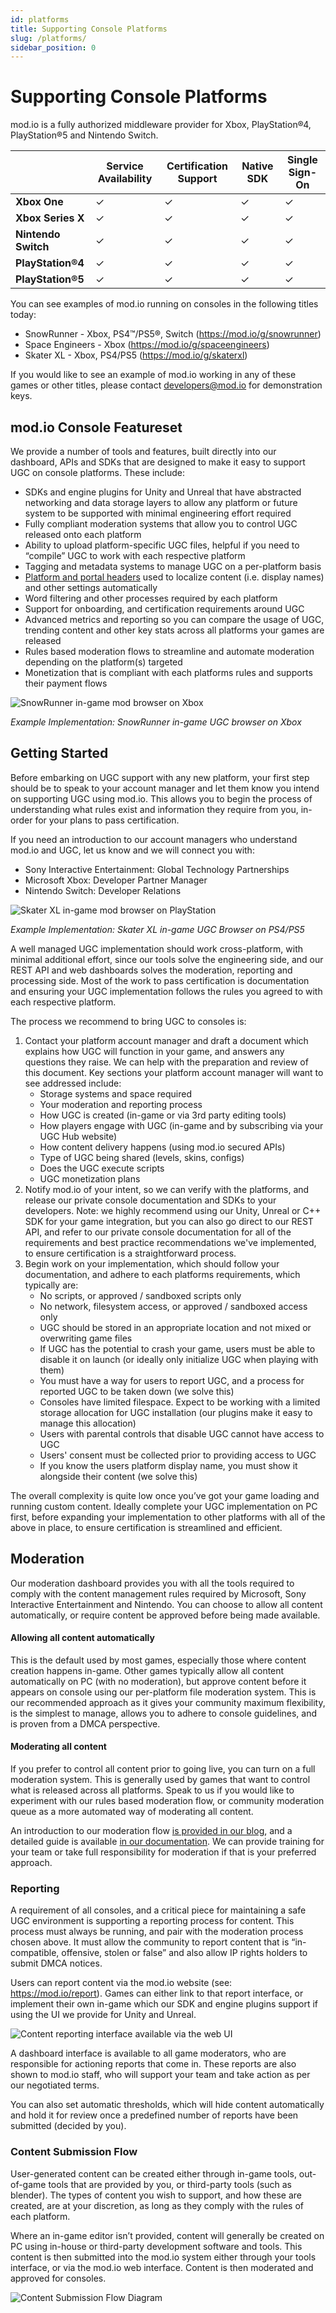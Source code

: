 ```yaml
---
id: platforms
title: Supporting Console Platforms
slug: /platforms/
sidebar_position: 0
---
```


# Supporting Console Platforms

mod.io is a fully authorized middleware provider for Xbox, PlayStation®4, PlayStation®5 and Nintendo Switch.

|      | **Service Availability** | **Certification Support** | **Native SDK** | **Single Sign-On** |
|------|------|------|------|------|
| **Xbox One**        | ✓ | ✓ | ✓ | ✓ |
| **Xbox Series X**   | ✓ | ✓ | ✓ | ✓ |
| **Nintendo Switch** | ✓ | ✓ | ✓ | ✓ |
| **PlayStation®4**   | ✓ | ✓ | ✓ | ✓ |
| **PlayStation®5**   | ✓ | ✓ | ✓ | ✓ |

You can see examples of mod.io running on consoles in the following titles today:
* SnowRunner - Xbox, PS4™/PS5®, Switch (https://mod.io/g/snowrunner)
* Space Engineers - Xbox (https://mod.io/g/spaceengineers)
* Skater XL - Xbox, PS4/PS5 (https://mod.io/g/skaterxl)

If you would like to see an example of mod.io working in any of these games or other titles, please contact developers@mod.io for demonstration keys.

## mod.io Console Featureset

We provide a number of tools and features, built directly into our dashboard, APIs and SDKs that are designed to make it easy to support UGC on console platforms. These include:

* SDKs and engine plugins for Unity and Unreal that have abstracted networking and data storage layers to allow any platform or future system to be supported with minimal engineering effort required
* Fully compliant moderation systems that allow you to control UGC released onto each platform
* Ability to upload platform-specific UGC files, helpful if you need to “compile” UGC to work with each respective platform
* Tagging and metadata systems to manage UGC on a per-platform basis
* [Platform and portal headers](https://docs.mod.io/restapiref/#platforms) used to localize content (i.e. display names) and other settings automatically
* Word filtering and other processes required by each platform
* Support for onboarding, and certification requirements around UGC
* Advanced metrics and reporting so you can compare the usage of UGC, trending content and other key stats across all platforms your games are released
* Rules based moderation flows to streamline and automate moderation depending on the platform(s) targeted
* Monetization that is compliant with each platforms rules and supports their payment flows

![SnowRunner in-game mod browser on Xbox](images/console-support/snowrunner_ui.jpg)

_Example Implementation: SnowRunner in-game UGC browser on Xbox_

## Getting Started

Before embarking on UGC support with any new platform, your first step should be to speak to your account manager and let them know you intend on supporting UGC using mod.io. This allows you to begin the process of understanding what rules exist and information they require from you, in-order for your plans to pass certification.

If you need an introduction to our account managers who understand mod.io and UGC, let us know and we will connect you with:
* Sony Interactive Entertainment: Global Technology Partnerships
* Microsoft Xbox: Developer Partner Manager
* Nintendo Switch: Developer Relations

![Skater XL in-game mod browser on PlayStation](images/console-support/skaterxl_ui.png)

_Example Implementation: Skater XL in-game UGC Browser on PS4/PS5_

A well managed UGC implementation should work cross-platform, with minimal additional effort, since our tools solve the engineering side, and our REST API and web dashboards solves the moderation, reporting and processing side. Most of the work to pass certification is documentation and ensuring your UGC implementation follows the rules you agreed to with each respective platform.

The process we recommend to bring UGC to consoles is:
1. Contact your platform account manager and draft a document which explains how UGC will function in your game, and answers any questions they raise. We can help with the preparation and review of this document. Key sections your platform account manager will want to see addressed include:
    * Storage systems and space required
    * Your moderation and reporting process
    * How UGC is created (in-game or via 3rd party editing tools)
    * How players engage with UGC (in-game and by subscribing via your UGC Hub website)
    * How content delivery happens (using mod.io secured APIs)
    * Type of UGC being shared (levels, skins, configs)
    * Does the UGC execute scripts
    * UGC monetization plans
1. Notify mod.io of your intent, so we can verify with the platforms, and release our private console documentation and SDKs to your developers. Note: we highly recommend using our Unity, Unreal or C++ SDK for your game integration, but you can also go direct to our REST API, and refer to our private console documentation for all of the requirements and best practice recommendations we've implemented, to ensure certification is a straightforward process.
1. Begin work on your implementation, which should follow your documentation, and adhere to each platforms requirements, which typically are:
    * No scripts, or approved / sandboxed scripts only
    * No network, filesystem access, or approved / sandboxed access only
    * UGC should be stored in an appropriate location and not mixed or overwriting game files
    * If UGC has the potential to crash your game, users must be able to disable it on launch (or ideally only initialize UGC when playing with them)
    * You must have a way for users to report UGC, and a process for reported UGC to be taken down (we solve this)
    * Consoles have limited filespace. Expect to be working with a limited storage allocation for UGC installation (our plugins make it easy to manage this allocation)
    * Users with parental controls that disable UGC cannot have access to UGC
    * Users' consent must be collected prior to providing access to UGC
    * If you know the users platform display name, you must show it alongside their content (we solve this)

The overall complexity is quite low once you’ve got your game loading and running custom content. Ideally complete your UGC implementation on PC first, before expanding your implementation to other platforms with all of the above in place, to ensure certification is streamlined and efficient.

## Moderation

Our moderation dashboard provides you with all the tools required to comply with the content management rules required by Microsoft, Sony Interactive Entertainment and Nintendo. You can choose to allow all content automatically, or require content be approved before being made available.

#### Allowing all content automatically

This is the default used by most games, especially those where content creation happens in-game. Other games typically allow all content automatically on PC (with no moderation), but approve content before it appears on console using our per-platform file moderation system. This is our recommended approach as it gives your community maximum flexibility, is the simplest to manage, allows you to adhere to console guidelines, and is proven from a DMCA perspective.

#### Moderating all content

If you prefer to control all content prior to going live, you can turn on a full moderation system. This is generally used by games that want to control what is released across all platforms. Speak to us if you would like to experiment with our rules based moderation flow, or community moderation queue as a more automated way of moderating all content.

An introduction to our moderation flow [is provided in our blog](https://blog.mod.io/how-to-effectively-moderate-user-generated-content-mods-ceb2a05eeeed), and a detailed guide is available [in our documentation](/moderation/). We can provide training for your team or take full responsibility for moderation if that is your preferred approach.

### Reporting

A requirement of all consoles, and a critical piece for maintaining a safe UGC environment is supporting a reporting process for content. This process must always be running, and pair with the moderation process chosen above. It must allow the community to report content that is “in-compatible, offensive, stolen or false” and also allow IP rights holders to submit DMCA notices.

Users can report content via the mod.io website (see: https://mod.io/report). Games can either link to that report interface, or implement their own in-game which our SDK and engine plugins support if using the UI we provide for Unity and Unreal.

![Content reporting interface available via the web UI](images/console-support/report-dialog.png)

A dashboard interface is available to all game moderators, who are responsible for actioning reports that come in. These reports are also shown to mod.io staff, who will support your team and take action as per our negotiated terms.

You can also set automatic thresholds, which will hide content automatically and hold it for review once a predefined number of reports have been submitted (decided by you).

### Content Submission Flow

User-generated content can be created either through in-game tools, out-of-game tools that are provided by you, or third-party tools (such as blender). The types of content you wish to support, and how these are created, are at your discretion, as long as they comply with the rules of each platform.
  
Where an in-game editor isn’t provided, content will generally be created on PC using in-house or third-party development software and tools. This content is then submitted into the mod.io system either through your tools interface, or via the mod.io web interface. Content is then moderated and approved for consoles.

![Content Submission Flow Diagram](images/console-support/submission_flow.png)
